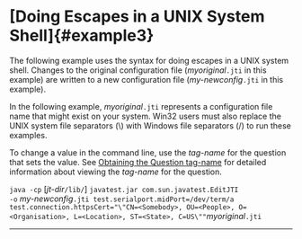 
# [Doing Escapes in a UNIX System Shell]{#example3}

The following example uses the syntax for doing escapes in a UNIX system shell. Changes to the
original configuration file (*myoriginal*`.jti` in this example) are written to a new configuration
file (*my-newconfig*`.jti` in this example).

In the following example, *myoriginal*`.jti` represents a configuration file name that might exist
on your system. Win32 users must also replace the UNIX system file separators (\\) with Windows file
separators (/) to run these examples.

To change a value in the command line, use the *tag-name* for the question that sets the value. See
[Obtaining the Question tag-name](tagName.html) for detailed information about viewing the
*tag-name* for the question.

`java -cp` \[*jt-dir*`/lib/`\] `javatest.jar com.sun.javatest.EditJTI`\
`-o`
*my-newconfig*`.jti test.serialport.midPort=/dev/term/a test.connection.httpsCert="\"CN=<Somebody>, OU=<People>, O=<Organisation>, L=<Location>, ST=<State>, C=US\""`*myoriginal*`.jti`

----------------------------------------------------------------------------------------------------



